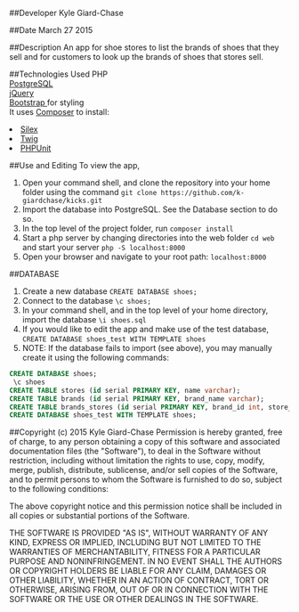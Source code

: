 ##Developer
Kyle Giard-Chase

##Date
March 27 2015

##Description
An app for shoe stores to list the brands of shoes that they sell and for customers to look up the brands of shoes that stores sell.


##Technologies Used
PHP <br>
<a href='http://www.postgresql.org/'>PostgreSQL</a> <br>
<a href='https://developers.google.com/speed/libraries/'>jQuery</a> <br>
<a href='http://getbootstrap.com/'>Bootstrap </a>for styling <br>
It uses <a href='https://getcomposer.org/'>Composer</a> to install:
<li>
<a href='http://silex.sensiolabs.org/'>Silex</a>
</li>
<li><a href='http://twig.sensiolabs.org/'>Twig</a></li>
<li><a href='https://phpunit.de/'>PHPUnit</a></li>

##Use and Editing
To view the app,<br>
1. Open your command shell, and clone the repository into your home folder using the command `git clone https://github.com/k-giardchase/kicks.git`<br>
2. Import the database into PostgreSQL. See the Database section to do so.<br>
3. In the top level of the project folder, run `composer install`<br>
4. Start a php server by changing directories into the web folder `cd web`
and start your server `php -S localhost:8000`<br>
5. Open your browser and navigate to your root path: `localhost:8000`

##DATABASE
1. Create a new database `CREATE DATABASE shoes;`<br>
2. Connect to the database `\c shoes;`<br>
3. In your command shell, and in the top level of your home directory, import the database `\i shoes.sql`<br>
4. If you would like to edit the app and make use of the test database, `CREATE DATABASE shoes_test WITH TEMPLATE shoes`<br>
5. NOTE: If the database fails to import (see above), you may manually create it using the following commands:<br>
```sql
CREATE DATABASE shoes;
 \c shoes
CREATE TABLE stores (id serial PRIMARY KEY, name varchar);
CREATE TABLE brands (id serial PRIMARY KEY, brand_name varchar);
CREATE TABLE brands_stores (id serial PRIMARY KEY, brand_id int, store_id int);
CREATE DATABASE shoes_test WITH TEMPLATE shoes;
```

##Copyright (c) 2015 Kyle Giard-Chase
Permission is hereby granted, free of charge, to any person obtaining a copy
of this software and associated documentation files (the "Software"), to deal
in the Software without restriction, including without limitation the rights
to use, copy, modify, merge, publish, distribute, sublicense, and/or sell
copies of the Software, and to permit persons to whom the Software is
furnished to do so, subject to the following conditions:

The above copyright notice and this permission notice shall be included in
all copies or substantial portions of the Software.

THE SOFTWARE IS PROVIDED "AS IS", WITHOUT WARRANTY OF ANY KIND, EXPRESS OR
IMPLIED, INCLUDING BUT NOT LIMITED TO THE WARRANTIES OF MERCHANTABILITY,
FITNESS FOR A PARTICULAR PURPOSE AND NONINFRINGEMENT. IN NO EVENT SHALL THE
AUTHORS OR COPYRIGHT HOLDERS BE LIABLE FOR ANY CLAIM, DAMAGES OR OTHER
LIABILITY, WHETHER IN AN ACTION OF CONTRACT, TORT OR OTHERWISE, ARISING FROM,
OUT OF OR IN CONNECTION WITH THE SOFTWARE OR THE USE OR OTHER DEALINGS IN
THE SOFTWARE.
